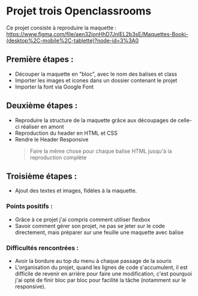 # Projet trois Openclassrooms

Ce projet consiste à reproduire la maquette :
https://www.figma.com/file/aen32jonHhD7JnIEL2b3sE/Maquettes-Booki-(desktop%2C-mobile%2C-tablette)?node-id=3%3A0

## Première étapes :

- Découper la maquette en "bloc", avec le nom des balises et class
- Importer les images et icones dans un dossier contenant le projet
- Importer la font via Google Font

## Deuxième étapes :

- Reproduire la structure de la maquette grâce aux découpages de celle-ci réaliser en amont
- Reproduction du header en HTML et CSS
- Rendre le Header Responsive
  > Faire la même chose pour chaque balise HTML jusqu'à la reproduction complète

## Troisième étapes :

- Ajout des textes et images, fidèles à la maquette.

### Points positifs :

- Grâce à ce projet j'ai compris comment utiliser flexbox
- Savoir comment gérer son projet, ne pas se jeter sur le code directement, mais préparer sur une feuille une maquette avec balise

### Difficultés rencontrées :

- Avoir la bordure au top du menu à chaque passage de la souris
- L'organisation du projet, quand les lignes de code s'accumulent, il est difficile de revenir en arrière pour faire une modification, c'est pourquoi j'ai opté de finir bloc par bloc pour facilité la tâche (notamment sur le responsive).
